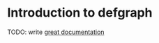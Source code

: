 # Introduction to defgraph

TODO: write [great documentation](http://jacobian.org/writing/great-documentation/what-to-write/)
